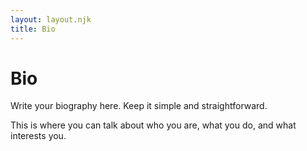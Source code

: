 ```yaml
---
layout: layout.njk
title: Bio
---
```


# Bio

Write your biography here. Keep it simple and straightforward.

This is where you can talk about who you are, what you do, and what interests you.